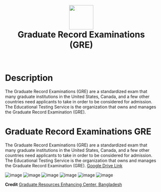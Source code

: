 <div align="center">
      <h1> <img src="https://github.com/ahammadmejbah/Graduate-Record-Examinations-GRE/blob/main/Screenshot_54.png" width="80px"><br/>Graduate Record Examinations (GRE)</h1>
     </div>
<p align="center"> <a href="https://github.com/ahammadmejbah" target="_blank"><img alt="" src="https://img.shields.io/badge/Website-EA4C89?style=normal&logo=dribbble&logoColor=white" style="vertical-align:center" /></a> <a href="https://twitter.com/ahammadmejbah" target="_blank"><img alt="" src="https://img.shields.io/badge/Twitter-1DA1F2?style=normal&logo=twitter&logoColor=white" style="vertical-align:center" /></a> <a href="https://www.facebook.com/ahammadmejbah" target="_blank"><img alt="" src="https://img.shields.io/badge/Facebook-1877F2?style=normal&logo=facebook&logoColor=white" style="vertical-align:center" /></a> <a href="https://www.instagram.com/ahammadmejbah/" target="_blank"><img alt="" src="https://img.shields.io/badge/Instagram-E4405F?style=normal&logo=instagram&logoColor=white" style="vertical-align:center" /></a> <a href="https://www.linkedin.com/in/ahammadmejbah/%7D}" target="_blank"><img alt="" src="https://img.shields.io/badge/LinkedIn-0077B5?style=normal&logo=linkedin&logoColor=white" style="vertical-align:center" /></a> </p>

# Description
The Graduate Record Examinations (GRE) are a standardized exam that many graduate institutions in the United States, Canada, and a few other countries need applicants to take in order to be considered for admission. The Educational Testing Service is the organization that owns and manages the Graduate Record Examination (GRE).


# Graduate Record Examinations GRE
 The Graduate Record Examinations (GRE) are a standardized exam that many graduate institutions in the United States, Canada, and a few other countries need applicants to take in order to be considered for admission. The Educational Testing Service is the organization that owns and manages the Graduate Record Examination (GRE). <a href="https://drive.google.com/drive/folders/1IcCQq_2RslHPxkk5vqwzvh8OByihaVUb?usp=sharing">Google Drive Link</a>


![image](https://user-images.githubusercontent.com/56669333/222896534-c7e41cd3-7f5b-4cb4-aed3-52c103efe97c.png)
![image](https://user-images.githubusercontent.com/56669333/222897097-3aa78318-68dc-4341-b27c-b2d99a3b8dbd.png)
![image](https://user-images.githubusercontent.com/56669333/222897110-2b7024ab-24d3-4dec-bbaa-f84a904c4a9d.png)
![image](https://user-images.githubusercontent.com/56669333/222897141-1c1b3f08-2888-49fa-b5e5-22e30d2f3716.png)
![image](https://user-images.githubusercontent.com/56669333/222897154-cf094010-cafc-4a1f-8a5c-b4d07f8791e8.png)
![image](https://user-images.githubusercontent.com/56669333/222897171-21e3200c-2664-4246-95de-e30160938632.png)

**Credit** <a href="https://hsa.grecbd.com/">Graduate Resources Enhancing Center, Bangladesh</a>

    
